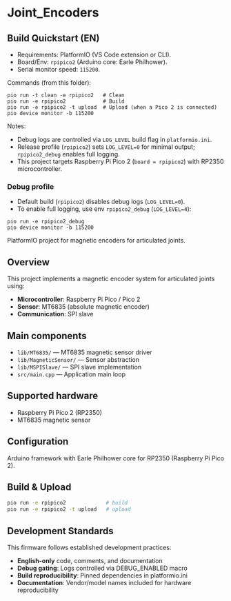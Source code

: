 # Joint_Encoders

## Build Quickstart (EN)

- Requirements: PlatformIO (VS Code extension or CLI).
- Board/Env: `rpipico2` (Arduino core: Earle Philhower).
- Serial monitor speed: `115200`.

Commands (from this folder):
```
pio run -t clean -e rpipico2   # Clean
pio run -e rpipico2            # Build
pio run -e rpipico2 -t upload  # Upload (when a Pico 2 is connected)
pio device monitor -b 115200
```

Notes:
- Debug logs are controlled via `LOG_LEVEL` build flag in `platformio.ini`.
- Release profile (`rpipico2`) sets `LOG_LEVEL=0` for minimal output; `rpipico2_debug` enables full logging.
- This project targets Raspberry Pi Pico 2 (`board = rpipico2`) with RP2350 microcontroller.

### Debug profile
- Default build (`rpipico2`) disables debug logs (`LOG_LEVEL=0`).
- To enable full logging, use env `rpipico2_debug` (`LOG_LEVEL=4`):
```
pio run -e rpipico2_debug
pio device monitor -b 115200
```

PlatformIO project for magnetic encoders for articulated joints.

## Overview

This project implements a magnetic encoder system for articulated joints using:
- **Microcontroller**: Raspberry Pi Pico / Pico 2
- **Sensor**: MT6835 (absolute magnetic encoder)
- **Communication**: SPI slave

## Main components

- `lib/MT6835/` — MT6835 magnetic sensor driver
- `lib/MagneticSensor/` — Sensor abstraction
- `lib/MSPISlave/` — SPI slave implementation
- `src/main.cpp` — Application main loop

## Supported hardware

- Raspberry Pi Pico 2 (RP2350)
- MT6835 magnetic sensor

## Configuration

Arduino framework with Earle Philhower core for RP2350 (Raspberry Pi Pico 2).

## Build & Upload

```bash
pio run -e rpipico2             # build
pio run -e rpipico2 -t upload   # upload
```

## Development Standards

This firmware follows established development practices:
- **English-only** code, comments, and documentation
- **Debug gating**: Logs controlled via DEBUG_ENABLED macro
- **Build reproducibility**: Pinned dependencies in platformio.ini
- **Documentation**: Vendor/model names included for hardware reproducibility
